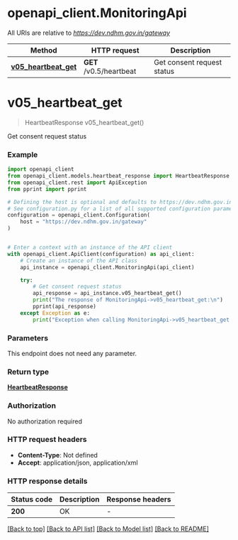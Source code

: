 # openapi_client.MonitoringApi

All URIs are relative to *https://dev.ndhm.gov.in/gateway*

Method | HTTP request | Description
------------- | ------------- | -------------
[**v05_heartbeat_get**](MonitoringApi.md#v05_heartbeat_get) | **GET** /v0.5/heartbeat | Get consent request status


# **v05_heartbeat_get**
> HeartbeatResponse v05_heartbeat_get()

Get consent request status

### Example


```python
import openapi_client
from openapi_client.models.heartbeat_response import HeartbeatResponse
from openapi_client.rest import ApiException
from pprint import pprint

# Defining the host is optional and defaults to https://dev.ndhm.gov.in/gateway
# See configuration.py for a list of all supported configuration parameters.
configuration = openapi_client.Configuration(
    host = "https://dev.ndhm.gov.in/gateway"
)


# Enter a context with an instance of the API client
with openapi_client.ApiClient(configuration) as api_client:
    # Create an instance of the API class
    api_instance = openapi_client.MonitoringApi(api_client)

    try:
        # Get consent request status
        api_response = api_instance.v05_heartbeat_get()
        print("The response of MonitoringApi->v05_heartbeat_get:\n")
        pprint(api_response)
    except Exception as e:
        print("Exception when calling MonitoringApi->v05_heartbeat_get: %s\n" % e)
```



### Parameters

This endpoint does not need any parameter.

### Return type

[**HeartbeatResponse**](HeartbeatResponse.md)

### Authorization

No authorization required

### HTTP request headers

 - **Content-Type**: Not defined
 - **Accept**: application/json, application/xml

### HTTP response details

| Status code | Description | Response headers |
|-------------|-------------|------------------|
**200** | OK |  -  |

[[Back to top]](#) [[Back to API list]](../README.md#documentation-for-api-endpoints) [[Back to Model list]](../README.md#documentation-for-models) [[Back to README]](../README.md)

